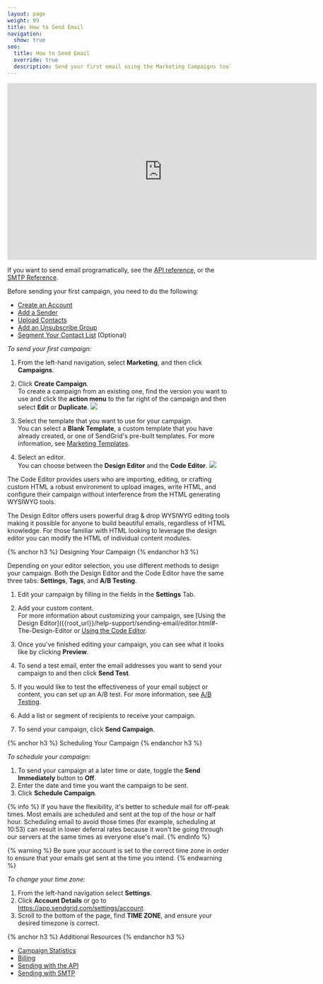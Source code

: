 ```yaml
---
layout: page
weight: 99
title: How to Send Email
navigation:
  show: true
seo:
  title: How to Send Email
  override: true
  description: Send your first email using the Marketing Campaigns tool.
---
```


<iframe src="https://player.vimeo.com/video/221496578" width="700" height="400" frameborder="0" webkitallowfullscreen mozallowfullscreen allowfullscreen></iframe>

If you want to send email programatically, see the [API reference]({{root_url}}/API_Reference/api_v3.html), or the [SMTP Reference]({{root_url}}/API_Reference/SMTP_API/using_the_smtp_api.html).

Before sending your first campaign, you need to do the following:

- [Create an Account](https://sendgrid.com/pricing/?mc=SendGrid%20Documentation) 
- [Add a Sender](https://sendgrid.com/docs/help-support/sending-email/senders.html) 
- [Upload Contacts](https://sendgrid.com/docs/help-support/managing-contacts/adding-contacts.html) 
- [Add an Unsubscribe Group](https://sendgrid.com/docs/help-support/sending-email/index-suppressions.html) 
- [Segment Your Contact List](https://sendgrid.com/docs/help-support/managing-contacts/managing-contact-list.html) (Optional) 

*To send your first campaign:*

1. From the left-hand navigation, select **Marketing**, and then click **Campaigns**. 

1. Click **Create Campaign**. 
<br> To create a campaign from an existing one, find the version you want to use and click the **action menu** to the far right of the campaign and then select **Edit** or **Duplicate**.
![]({{root_url}}/images/campaigns_dashboard_categories_search.png)

1. Select the template that you want to use for your campaign. 
<br> You can select a **Blank Template**, a custom template that you have already created, or one of SendGrid's pre-built templates. For more information, see [Marketing Templates](https://sendgrid.com/docs/help-support/sending-email/create-and-edit-transactional-templates.html).

1. Select an editor. 
<br> You can choose between the **Design Editor** and the **Code Editor**.
![]({{root_url}}/images/choose_editor.png)

The Code Editor provides users who are importing, editing, or crafting custom HTML a robust environment to upload images, write HTML, and configure their campaign without interference from the HTML generating WYSIWYG tools. 

The Design Editor offers users powerful drag & drop WYSIWYG editing tools making it possible for anyone to build beautiful emails, regardless of HTML knowledge. For those familiar with HTML looking to leverage the design editor you can modify the HTML of individual content modules.

{% anchor h3 %}
Designing Your Campaign
{% endanchor h3 %}

Depending on your editor selection, you use different methods to design your campaign. Both the Design Editor and the Code Editor have the same three tabs: **Settings**, **Tags**, and **A/B Testing**.

1. Edit your campaign by filling in the fields in the **Settings** Tab. 

1. Add your custom content. 
<br> For more information about customizing your campaign, see [Using the Design Editor]({{root_url}}/help-support/sending-email/editor.html#-The-Design-Editor or [Using the Code Editor]({{root_url}}/help-support/sending-email/editor.html#-The-Code-Editor). 

1. Once you’ve finished editing your campaign, you can see what it looks like by clicking **Preview**.

1. To send a test email, enter the email addresses you want to send your campaign to and then click **Send Test**. 

1. If you would like to test the effectiveness of your email subject or content, you can set up an A/B test. For more information, see [A/B Testing](https://sendgrid.com/docs/help-support/sending-email/a-b-testing.html).

1. Add a list or segment of recipients to receive your campaign.

1. To send your campaign, click **Send Campaign**. 

{% anchor h3 %}
Scheduling Your Campaign
{% endanchor h3 %}

*To schedule your campaign:*

1. To send your campaign at a later time or date, toggle the **Send Immediately** button to **Off**. 
1. Enter the date and time you want the campaign to be sent.
1. Click **Schedule Campaign**.

{% info %}
If you have the flexibility, it's better to schedule mail for off-peak times. Most emails are scheduled and sent at the top of the hour or half hour. Scheduling email to avoid those times (for example, scheduling at 10:53) can result in lower deferral rates because it won't be going through our servers at the same times as everyone else's mail.
{% endinfo %}

{% warning %}
Be sure your account is set to the correct time zone in order to ensure that your emails get sent at the time you intend.
{% endwarning %}

*To change your time zone:* 

1. From the left-hand navigation select **Settings**. 
1. Click **Account Details** or go to https://app.sendgrid.com/settings/account.  
1. Scroll to the bottom of the page, find **TIME ZONE**, and ensure your desired timezone is correct. 

{% anchor h3 %}
Additional Resources
{% endanchor h3 %}

- [Campaign Statistics](https://sendgrid.com/docs/help-support/analytics-and-reporting/campaign-stats.html) 
- [Billing](https://sendgrid.com/docs/help-support/account-and-settings/billing.html)
- [Sending with the API]({{root_url}}/for-developers/getting-started/api-getting-started.html)
- [Sending with SMTP]({{root_url}}/for-developers/getting-started/getting-started-smtp.html)

